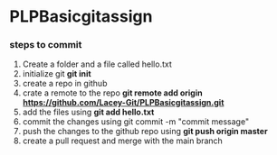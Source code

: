 # PLPBasicgitassign

### steps to commit 
1. Create a folder and a file called hello.txt 
2. initialize git **git init**
3. create a repo in github 
4. crate a remote to the repo **git remote add origin https://github.com/Lacey-Git/PLPBasicgitassign.git**
5. add the files using **git add hello.txt**
6. commit the changes using git commit -m "commit message"
7. push the changes to the github repo using **git push origin master**
8. create a pull request and merge with the main branch 
